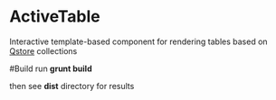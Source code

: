 ActiveTable
============
Interactive template-based component for rendering tables based on [Qstore](https://github.com/holiber/activedata) collections

#Build
run **grunt build**

then see **dist** directory for results
